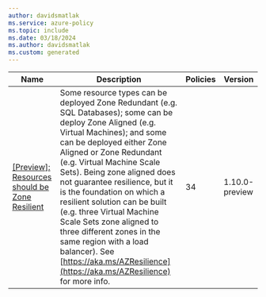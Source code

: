 ```yaml
---
author: davidsmatlak
ms.service: azure-policy
ms.topic: include
ms.date: 03/18/2024
ms.author: davidsmatlak
ms.custom: generated
---
```


|Name |Description |Policies |Version |
|---|---|---|---|
|[\[Preview\]: Resources should be Zone Resilient](https://github.com/Azure/azure-policy/blob/master/built-in-policies/policySetDefinitions/Resilience/Resources_ZoneResilient.json) |Some resource types can be deployed Zone Redundant (e.g. SQL Databases); some can be deploy Zone Aligned (e.g. Virtual Machines); and some can be deployed either Zone Aligned or Zone Redundant (e.g. Virtual Machine Scale Sets). Being zone aligned does not guarantee resilience, but it is the foundation on which a resilient solution can be built (e.g. three Virtual Machine Scale Sets zone aligned to three different zones in the same region with a load balancer). See [https://aka.ms/AZResilience](https://aka.ms/AZResilience) for more info. |34 |1.10.0-preview |
